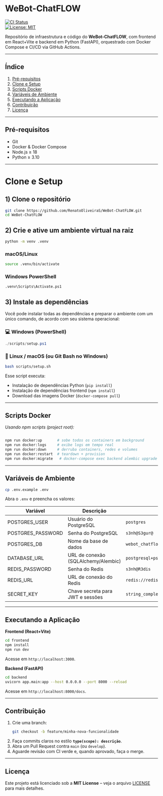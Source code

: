 # WeBot-ChatFLOW

[![CI Status](https://github.com/RenatoOliveiraS/WeBot-ChatFLOW/actions/workflows/ci-cd.yml/badge.svg)](https://github.com/RenatoOliveiraS/WeBot-ChatFLOW/actions)  
[![License: MIT](https://img.shields.io/badge/License-MIT-yellow.svg)](LICENSE)

Repositório de infraestrutura e código do **WeBot-ChatFLOW**, com frontend em React+Vite e backend em Python (FastAPI), orquestrado com Docker Compose e CI/CD via GitHub Actions.

---

## Índice

1. [Pré-requisitos](#pré-requisitos)  
2. [Clone e Setup](#clone-e-setup)  
3. [Scripts Docker](#scripts-docker)  
4. [Variáveis de Ambiente](#variáveis-de-ambiente)  
5. [Executando a Aplicação](#executando-a-aplicação)  
6. [Contribuição](#contribuição)  
7. [Licença](#licença)  

---

## Pré-requisitos

- Git  
- Docker & Docker Compose  
- Node.js ≥ 18  
- Python ≥ 3.10  

---

# Clone e Setup


## 1) Clone o repositório
```bash
git clone https://github.com/RenatoOliveiraS/WeBot-ChatFLOW.git
cd WeBot-ChatFLOW
```
## 2) Crie e ative um ambiente virtual na raiz
```bash
python -m venv .venv
```
### macOS/Linux
```bash
source .venv/bin/activate
```
### Windows PowerShell
```bash
.venv\Scripts\Activate.ps1
```
## 3) Instale as dependências

Você pode instalar todas as dependências e preparar o ambiente com um único comando, de acordo com seu sistema operacional:

### 💻 Windows (PowerShell)

```powershell
./scripts/setup.ps1
```

### 🐧 Linux / macOS (ou Git Bash no Windows)

```bash
bash scripts/setup.sh
```

Esse script executa:
- Instalação de dependências Python (`pip install`)
- Instalação de dependências frontend (`npm install`)
- Download das imagens Docker (`docker-compose pull`)


---

## Scripts Docker

_Usando npm scripts (project root):_

```bash

npm run docker:up       # sobe todos os containers em background
npm run docker:logs     # exibe logs em tempo real
npm run docker:down     # derruba containers, redes e volumes
npm run docker:restart  # teardown + provision
npm run docker:migrate   # docker-compose exec backend alembic upgrade head

```

---

## Variáveis de Ambiente

```bash
cp .env.example .env
```

Abra o `.env` e preencha os valores:

| Variável           | Descrição                                   | Exemplo                                       |
|--------------------|---------------------------------------------|-----------------------------------------------|
| POSTGRES_USER      | Usuário do PostgreSQL                       | `postgres`                                    |
| POSTGRES_PASSWORD  | Senha do PostgreSQL                         | `s3nh@S3gur@`                                 |
| POSTGRES_DB        | Nome da base de dados                       | `webot_chatflow`                              |
| DATABASE_URL       | URL de conexão (SQLAlchemy/Alembic)         | `postgresql+psycopg2://postgres:senha@postgres:5432/webot_chatflow` |
| REDIS_PASSWORD     | Senha do Redis                              | `s3nh@R3dis`                                  |
| REDIS_URL          | URL de conexão do Redis                     | `redis://redis:6379/0`                        |
| SECRET_KEY         | Chave secreta para JWT e sessões            | `string_complexa_aleatoria`                   |

---

## Executando a Aplicação

**Frontend (React+Vite)**  
```bash
cd frontend
npm install
npm run dev
```  
Acesse em `http://localhost:3000`.

**Backend (FastAPI)**  
```bash
cd backend
uvicorn app.main:app --host 0.0.0.0 --port 8000 --reload
```  
Acesse em `http://localhost:8000/docs`.

---

## Contribuição

1. Crie uma branch:  
   ```bash
   git checkout -b feature/minha-nova-funcionalidade
   ```
2. Faça commits claros no estilo **`type(scope): descrição`**.  
3. Abra um Pull Request contra `main` (ou `develop`).  
4. Aguarde revisão com CI verde e, quando aprovado, faça o merge.

---

## Licença

Este projeto está licenciado sob a **MIT License** – veja o arquivo [LICENSE](LICENSE) para mais detalhes.  
